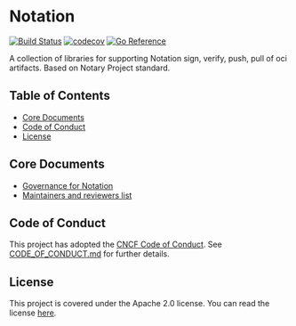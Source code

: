 # Notation

[![Build Status](https://github.com/notaryproject/notation-go/actions/workflows/build.yml/badge.svg?event=push&branch=main)](https://github.com/notaryproject/notation-go/actions/workflows/build.yml?query=workflow%3Abuild+event%3Apush+branch%3Amain)
[![codecov](https://codecov.io/gh/notaryproject/notation-go/branch/main/graph/badge.svg)](https://codecov.io/gh/notaryproject/notation-go)
[![Go Reference](https://pkg.go.dev/badge/github.com/notaryproject/notation-go.svg)](https://pkg.go.dev/github.com/notaryproject/notation-go@main)

A collection of libraries for supporting Notation sign, verify, push, pull of oci artifacts. Based on Notary Project standard.

## Table of Contents
- [Core Documents](#core-documents)
- [Code of Conduct](#code-of-conduct)
- [License](#license)

## Core Documents

* [Governance for Notation](https://github.com/notaryproject/notary/blob/master/GOVERNANCE.md)
* [Maintainers and reviewers list](https://github.com/notaryproject/notary/blob/master/MAINTAINERS)

## Code of Conduct

This project has adopted the [CNCF Code of Conduct](https://github.com/cncf/foundation/blob/master/code-of-conduct.md). See [CODE_OF_CONDUCT.md](CODE_OF_CONDUCT.md) for further details.

## License

This project is covered under the Apache 2.0 license. You can read the license [here](LICENSE).
